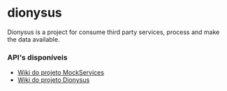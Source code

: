 # dionysus
Dionysus is a project for consume third party services, process and make the data available.


### API's disponíveis
* [Wiki do projeto MockServices](https://github.com/aliniribeiroo/dionysus/wiki/Mock-Service-APIs)
* [Wiki do projeto Dionysus](https://github.com/aliniribeiroo/dionysus/wiki/Diunysus-API%60s)
